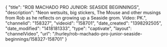 {
    "title": "ROB MACHADO PRO JUNIOR: SEASIDE BEGINNINGS",
    "description": "Neon wetsuits, big stickers, The Mouse and other musings from Rob as he reflects on growing up a Seaside grom. Video: PK.",
    "channelid": "158327",
    "videoid": "158701",
    "date_created": "1398292505",
    "date_modified": "1418181333",
    "type": "captivate",
    "layout": "channelVideo",
    "url": "\/hurley\/rob-machado-pro-junior-seaside-beginnings\/158327-158701"
}